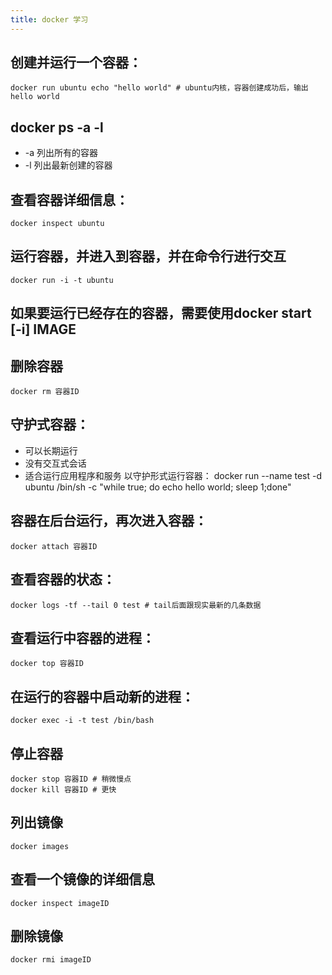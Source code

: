 ```yaml
---
title: docker 学习
---
```


## 创建并运行一个容器：
    docker run ubuntu echo "hello world" # ubuntu内核，容器创建成功后，输出hello world

## docker ps -a -l
- -a 列出所有的容器
- -l 列出最新创建的容器

## 查看容器详细信息：
    docker inspect ubuntu

## 运行容器，并进入到容器，并在命令行进行交互
    docker run -i -t ubuntu

## 如果要运行已经存在的容器，需要使用docker start [-i] IMAGE

## 删除容器
    docker rm 容器ID

## 守护式容器：
- 可以长期运行
- 没有交互式会话
- 适合运行应用程序和服务
以守护形式运行容器：
    docker run --name test -d ubuntu /bin/sh -c "while true; do echo hello world; sleep 1;done" 
## 容器在后台运行，再次进入容器：
    docker attach 容器ID

## 查看容器的状态：
    docker logs -tf --tail 0 test # tail后面跟现实最新的几条数据

## 查看运行中容器的进程：
    docker top 容器ID

## 在运行的容器中启动新的进程：
    docker exec -i -t test /bin/bash

## 停止容器
    docker stop 容器ID # 稍微慢点
    docker kill 容器ID # 更快

## 列出镜像
    docker images

## 查看一个镜像的详细信息
    docker inspect imageID

## 删除镜像
    docker rmi imageID